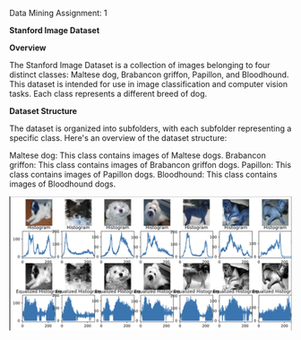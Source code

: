 Data Mining Assignment: 1

**Stanford Image Dataset**

**Overview**


The Stanford Image Dataset is a collection of images belonging to four distinct classes: Maltese dog, Brabancon griffon, Papillon, and Bloodhound. This dataset is intended for use in image classification and computer vision tasks. Each class represents a different breed of dog.

**Dataset Structure**

The dataset is organized into subfolders, with each subfolder representing a specific class. Here's an overview of the dataset structure:

Maltese dog: This class contains images of Maltese dogs.
Brabancon griffon: This class contains images of Brabancon griffon dogs.
Papillon: This class contains images of Papillon dogs.
Bloodhound: This class contains images of Bloodhound dogs.


![image](image1.png)
